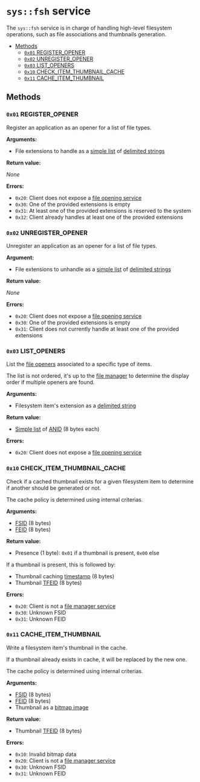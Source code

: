 # `sys::fsh` service

The `sys::fsh` service is in charge of handling high-level filesystem operations, such as file associations and thumbnails generation.

- [Methods](#methods)
  - [`0x01` REGISTER_OPENER](#0x01-register_opener)
  - [`0x02` UNREGISTER_OPENER](#0x02-unregister_opener)
  - [`0x03` LIST_OPENERS](#0x03-list_openers)
  - [`0x10` CHECK_ITEM_THUMBNAIL_CACHE](#0x10-check_item_thumbnail_cache)
  - [`0x11` CACHE_ITEM_THUMBNAIL](#0x11-cache_item_thumbnail)

## Methods

### `0x01` REGISTER_OPENER

Register an application as an opener for a list of file types.

**Arguments:**

- File extensions to handle as a [simple list](../kernel/data-structures.md#simple-lists) of [delimited strings](../kernel/data-structures.md#delimited-strings)

**Return value:**

_None_

**Errors:**

- `0x20`: Client does not expose a [file opening service](../integration-services/file-openers.md)
- `0x30`: One of the provided extensions is empty
- `0x31`: At least one of the provided extensions is reserved to the system
- `0x32`: Client already handles at least one of the provided extensions

### `0x02` UNREGISTER_OPENER

Unregister an application as an opener for a list of file types.

**Argument:**

- File extensions to unhandle as a [simple list](../kernel/data-structures.md#simple-lists) of [delimited strings](../kernel/data-structures.md#delimited-strings)

**Return value:**

_None_

**Errors:**

- `0x20`: Client does not expose a [file opening service](../integration-services/file-openers.md)
- `0x30`: One of the provided extensions is empty
- `0x31`: Client does not currently handle at least one of the provided extensions

### `0x03` LIST_OPENERS

List the [file openers](../integration-services/file-openers.md) associated to a specific type of items.

The list is not ordered, it's up to the [file manager](../integration-services/file-managers.md) to determine the display order if multiple openers are found.

**Arguments:**

- Filesystem item's extension as a [delimited string](../kernel/data-structures.md#delimited-strings)

**Return value:**

- [Simple list](../kernel/data-structures.md#simple-lists) of [ANID](../applications-libraries.md#application-identifier) (8 bytes each)

**Errors:**

- `0x20`: Client does not expose a [file opening service](../integration-services/file-openers.md)

### `0x10` CHECK_ITEM_THUMBNAIL_CACHE

Check if a cached thumbnail exists for a given filesystem item to determine if another should be generated or not.

The cache policy is determined using internal criterias.

**Arguments:**

- [FSID](../filesystem.md#filesystem-unique-identifier) (8 bytes)
- [FEID](../filesystem.md#element-unique-identifier) (8 bytes)

**Return value:**

- Presence (1 byte): `0x01` if a thumbnail is present, `0x00` else

If a thumbnail is present, this is followed by:

- Thumbnail caching [timestamp](../kernel/data-structures.md#timestamps) (8 bytes)
- Thumbnail [TFEID](../filesystem.md#temporary-feid) (8 bytes)

**Errors:**

- `0x20`: Client is not a [file manager service](../integration-services/file-managers.md)
- `0x30`: Unknown FSID
- `0x31`: Unknown FEID

### `0x11` CACHE_ITEM_THUMBNAIL

Write a filesystem item's thumbnail in the cache.

If a thumbnail already exists in cache, it will be replaced by the new one.

The cache policy is determined using internal criterias.

**Arguments:**

- [FSID](../filesystem.md#filesystem-unique-identifier) (8 bytes)
- [FEID](../filesystem.md#element-unique-identifier) (8 bytes)
- Thumbnail as a [bitmap image](../kernel/data-structures.md#bitmap-images)

**Return value:**

- Thumbnail [TFEID](../filesystem.md#temporary-feid) (8 bytes)

**Errors:**

- `0x10`: Invalid bitmap data
- `0x20`: Client is not a [file manager service](../integration-services/file-managers.md)
- `0x30`: Unknown FSID
- `0x31`: Unknown FEID

